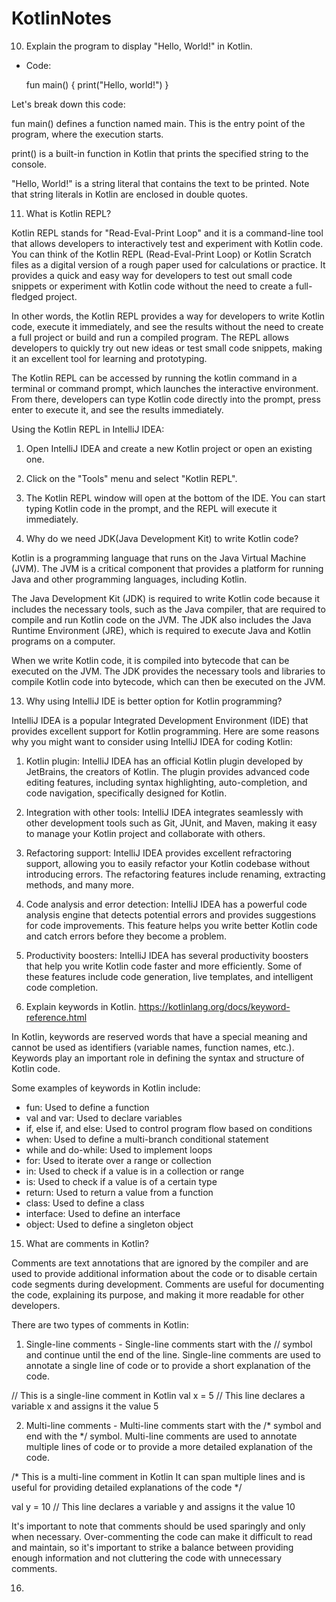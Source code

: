 # KotlinNotes

10. Explain the program to display "Hello, World!" in Kotlin.

- Code: 

	fun main() {
		print("Hello, world!")
	}

Let's break down this code:

fun main() defines a function named main. This is the entry point of the program, where the execution starts.

print() is a built-in function in Kotlin that prints the specified string to the console.

"Hello, World!" is a string literal that contains the text to be printed. Note that string literals in Kotlin are enclosed in double quotes.

11. What is Kotlin REPL?

Kotlin REPL stands for "Read-Eval-Print Loop" and it is a command-line tool that allows developers to interactively test and experiment with Kotlin code. You can think of the Kotlin REPL (Read-Eval-Print Loop) or Kotlin Scratch files as a digital version of a rough paper used for calculations or practice. It provides a quick and easy way for developers to test out small code snippets or experiment with Kotlin code without the need to create a full-fledged project.

In other words, the Kotlin REPL provides a way for developers to write Kotlin code, execute it immediately, and see the results without the need to create a full project or build and run a compiled program. The REPL allows developers to quickly try out new ideas or test small code snippets, making it an excellent tool for learning and prototyping.

The Kotlin REPL can be accessed by running the kotlin command in a terminal or command prompt, which launches the interactive environment. From there, developers can type Kotlin code directly into the prompt, press enter to execute it, and see the results immediately.

Using the Kotlin REPL in IntelliJ IDEA:

1. Open IntelliJ IDEA and create a new Kotlin project or open an existing one.
2. Click on the "Tools" menu and select "Kotlin REPL".
3. The Kotlin REPL window will open at the bottom of the IDE. You can start typing Kotlin code in the prompt, and the REPL will execute it immediately.

12. Why do we need JDK(Java Development Kit) to write Kotlin code?

Kotlin is a programming language that runs on the Java Virtual Machine (JVM). The JVM is a critical component that provides a platform for running Java and other programming languages, including Kotlin.

The Java Development Kit (JDK) is required to write Kotlin code because it includes the necessary tools, such as the Java compiler, that are required to compile and run Kotlin code on the JVM. The JDK also includes the Java Runtime Environment (JRE), which is required to execute Java and Kotlin programs on a computer.

When we write Kotlin code, it is compiled into bytecode that can be executed on the JVM. The JDK provides the necessary tools and libraries to compile Kotlin code into bytecode, which can then be executed on the JVM.

13. Why using IntelliJ IDE is better option for Kotlin programming?

IntelliJ IDEA is a popular Integrated Development Environment (IDE) that provides excellent support for Kotlin programming. Here are some reasons why you might want to consider using IntelliJ IDEA for coding Kotlin:

1. Kotlin plugin: IntelliJ IDEA has an official Kotlin plugin developed by JetBrains, the creators of Kotlin. The plugin provides advanced code editing features, including syntax highlighting, auto-completion, and code navigation, specifically designed for Kotlin.

2. Integration with other tools: IntelliJ IDEA integrates seamlessly with other development tools such as Git, JUnit, and Maven, making it easy to manage your Kotlin project and collaborate with others.

3. Refactoring support: IntelliJ IDEA provides excellent refractoring support, allowing you to easily refactor your Kotlin codebase without introducing errors. The refactoring features include renaming, extracting methods, and many more.

4. Code analysis and error detection: IntelliJ IDEA has a powerful code analysis engine that detects potential errors and provides suggestions for code improvements. This feature helps you write better Kotlin code and catch errors before they become a problem.

5. Productivity boosters: IntelliJ IDEA has several productivity boosters that help you write Kotlin code faster and more efficiently. Some of these features include code generation, live templates, and intelligent code completion.

14. Explain keywords in Kotlin. https://kotlinlang.org/docs/keyword-reference.html

In Kotlin, keywords are reserved words that have a special meaning and cannot be used as identifiers (variable names, function names, etc.). Keywords play an important role in defining the syntax and structure of Kotlin code.

Some examples of keywords in Kotlin include:

- fun: Used to define a function
- val and var: Used to declare variables
- if, else if, and else: Used to control program flow based on conditions
- when: Used to define a multi-branch conditional statement
- while and do-while: Used to implement loops
- for: Used to iterate over a range or collection
- in: Used to check if a value is in a collection or range
- is: Used to check if a value is of a certain type
- return: Used to return a value from a function
- class: Used to define a class
- interface: Used to define an interface
- object: Used to define a singleton object

15. What are comments in Kotlin?

Comments are text annotations that are ignored by the compiler and are used to provide additional information about the code or to disable certain code segments during development. Comments are useful for documenting the code, explaining its purpose, and making it more readable for other developers.

There are two types of comments in Kotlin:

1. Single-line comments - Single-line comments start with the // symbol and continue until the end of the line. Single-line comments are used to annotate a single line of code or to provide a short explanation of the code.

// This is a single-line comment in Kotlin
val x = 5 // This line declares a variable x and assigns it the value 5

2. Multi-line comments - Multi-line comments start with the /* symbol and end with the */ symbol. Multi-line comments are used to annotate multiple lines of code or to provide a more detailed explanation of the code.

/*
This is a multi-line comment in Kotlin
It can span multiple lines and is useful for providing detailed explanations of the code
*/

val y = 10 // This line declares a variable y and assigns it the value 10

It's important to note that comments should be used sparingly and only when necessary. Over-commenting the code can make it difficult to read and maintain, so it's important to strike a balance between providing enough information and not cluttering the code with unnecessary comments.

16. 
